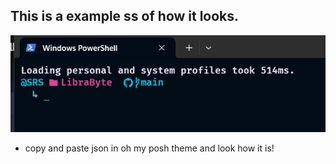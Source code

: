 ## This is a example ss of how it looks.
<img src='./customThemeSS.jpg'>

* copy and paste json in oh my posh theme and look how it is!